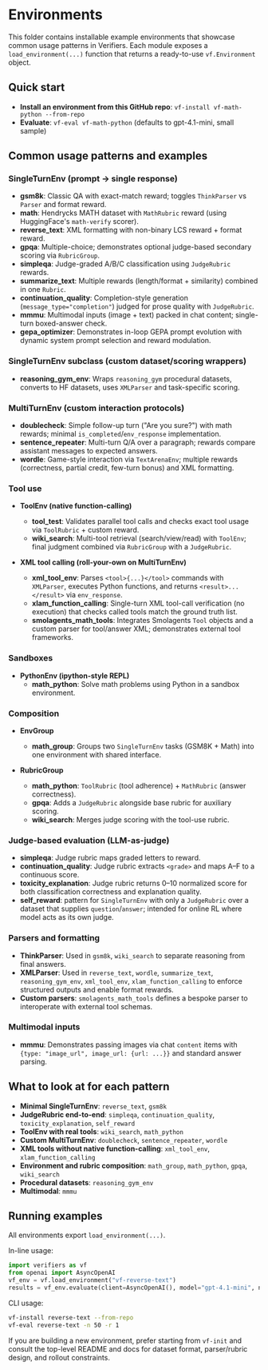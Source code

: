 # Environments

This folder contains installable example environments that showcase common usage patterns in Verifiers. Each module exposes a `load_environment(...)` function that returns a ready-to-use `vf.Environment` object.

## Quick start

- **Install an environment from this GitHub repo**: `vf-install vf-math-python --from-repo`
- **Evaluate**: `vf-eval vf-math-python` (defaults to gpt-4.1-mini, small sample)

## Common usage patterns and examples

### SingleTurnEnv (prompt → single response)
- **gsm8k**: Classic QA with exact-match reward; toggles `ThinkParser` vs `Parser` and format reward.
- **math**: Hendrycks MATH dataset with `MathRubric` reward (using HuggingFace's `math-verify` scorer).
- **reverse_text**: XML formatting with non-binary LCS reward + format reward.
- **gpqa**: Multiple-choice; demonstrates optional judge-based secondary scoring via `RubricGroup`.
- **simpleqa**: Judge-graded A/B/C classification using `JudgeRubric` rewards.
- **summarize_text**: Multiple rewards (length/format + similarity) combined in one `Rubric`.
- **continuation_quality**: Completion-style generation (`message_type="completion"`) judged for prose quality with `JudgeRubric`.
- **mmmu**: Multimodal inputs (image + text) packed in chat content; single-turn boxed-answer check.
- **gepa_optimizer**: Demonstrates in-loop GEPA prompt evolution with dynamic system prompt selection and reward modulation.

### SingleTurnEnv subclass (custom dataset/scoring wrappers)
- **reasoning_gym_env**: Wraps `reasoning_gym` procedural datasets, converts to HF datasets, uses `XMLParser` and task-specific scoring.

### MultiTurnEnv (custom interaction protocols)
- **doublecheck**: Simple follow-up turn ("Are you sure?") with math rewards; minimal `is_completed`/`env_response` implementation.
- **sentence_repeater**: Multi-turn Q/A over a paragraph; rewards compare assistant messages to expected answers.
- **wordle**: Game-style interaction via `TextArenaEnv`; multiple rewards (correctness, partial credit, few-turn bonus) and XML formatting.

### Tool use
- **ToolEnv (native function-calling)**
  - **tool_test**: Validates parallel tool calls and checks exact tool usage via `ToolRubric` + custom reward.
  - **wiki_search**: Multi-tool retrieval (search/view/read) with `ToolEnv`; final judgment combined via `RubricGroup` with a `JudgeRubric`.

- **XML tool calling (roll-your-own on MultiTurnEnv)**
  - **xml_tool_env**: Parses `<tool>{...}</tool>` commands with `XMLParser`, executes Python functions, and returns `<result>...</result>` via `env_response`.
  - **xlam_function_calling**: Single-turn XML tool-call verification (no execution) that checks called tools match the ground truth list.
  - **smolagents_math_tools**: Integrates Smolagents `Tool` objects and a custom parser for tool/answer XML; demonstrates external tool frameworks.

### Sandboxes
- **PythonEnv (ipython-style REPL)**
  - **math_python**: Solve math problems using Python in a sandbox environment.

### Composition
- **EnvGroup**
  - **math_group**: Groups two `SingleTurnEnv` tasks (GSM8K + Math) into one environment with shared interface.

- **RubricGroup**
  - **math_python**: `ToolRubric` (tool adherence) + `MathRubric` (answer correctness).
  - **gpqa**: Adds a `JudgeRubric` alongside base rubric for auxiliary scoring.
  - **wiki_search**: Merges judge scoring with the tool-use rubric.

### Judge-based evaluation (LLM-as-judge)
- **simpleqa**: Judge rubric maps graded letters to reward.
- **continuation_quality**: Judge rubric extracts `<grade>` and maps A–F to a continuous score.
- **toxicity_explanation**: Judge rubric returns 0–10 normalized score for both classification correctness and explanation quality.
- **self_reward**: pattern for `SingleTurnEnv` with only a `JudgeRubric` over a dataset that supplies `question`/`answer`; intended for online RL where model acts as its own judge.

### Parsers and formatting
- **ThinkParser**: Used in `gsm8k`, `wiki_search` to separate reasoning from final answers.
- **XMLParser**: Used in `reverse_text`, `wordle`, `summarize_text`, `reasoning_gym_env`, `xml_tool_env`, `xlam_function_calling` to enforce structured outputs and enable format rewards.
- **Custom parsers**: `smolagents_math_tools` defines a bespoke parser to interoperate with external tool schemas.

### Multimodal inputs
- **mmmu**: Demonstrates passing images via chat `content` items with `{type: "image_url", image_url: {url: ...}}` and standard answer parsing.

## What to look at for each pattern
- **Minimal SingleTurnEnv**: `reverse_text`, `gsm8k`
- **JudgeRubric end-to-end**: `simpleqa`, `continuation_quality`, `toxicity_explanation`, `self_reward`
- **ToolEnv with real tools**: `wiki_search`, `math_python`
- **Custom MultiTurnEnv**: `doublecheck`, `sentence_repeater`, `wordle`
- **XML tools without native function-calling**: `xml_tool_env`, `xlam_function_calling`
- **Environment and rubric composition**: `math_group`, `math_python`, `gpqa`, `wiki_search`
- **Procedural datasets**: `reasoning_gym_env`
- **Multimodal**: `mmmu`

## Running examples
All environments export `load_environment(...)`. 

In-line usage:
```python
import verifiers as vf
from openai import AsyncOpenAI
vf_env = vf.load_environment("vf-reverse-text")
results = vf_env.evaluate(client=AsyncOpenAI(), model="gpt-4.1-mini", num_examples=25)
```

CLI usage:
```bash
vf-install reverse-text --from-repo
vf-eval reverse-text -n 50 -r 1
```

If you are building a new environment, prefer starting from `vf-init` and consult the top-level README and docs for dataset format, parser/rubric design, and rollout constraints.
